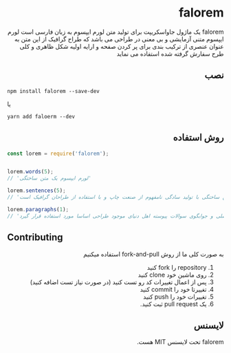 <h1 dir="rtl">falorem</h1>

<p dir="rtl">
falorem یک ماژول جاواسکریپت برای تولید متن لورم ایپسوم به زبان فارسی است
لورم ایپسوم متنی آزمایشی و بی معنی در طراحی می باشد که طراح گرافیک از این متن به عنوان عنصری از ترکیب بندی برای پر کردن صفحه و ارایه اولیه شکل ظاهری و کلی طرح سفارش گرفته شده استفاده می نماید
</p>

<h2 dir="rtl">
نصب
</h2>

`npm install falorem --save-dev`

یا

`yarn add faloerm --dev`

<h2 dir="rtl">
روش استفاده
</h2>

```javascript
const lorem = require('falorem');


lorem.words(5);
// 'لورم ایپسوم یک متن ساختگی'

lorem.sentences(5);
// 'لورم ایپسوم متن ساختگی با تولید سادگی نامفهوم از صنعت چاپ و با استفاده از طراحان گرافیک است.'

lorem.paragraphs(1);
// 'لورم ایپسوم متن ساختگی با تولید سادگی نامفهوم از صنعت چاپ و با استفاده از طراحان گرافیک است. چاپگرها و متون بلکه روزنامه و مجله در ستون و سطرآنچنان که لازم است و برای شرایط فعلی تکنولوژی مورد نیاز و کاربردهای متنوع با هدف بهبود ابزارهای کاربردی می باشد. کتابهای زیادی در شصت و سه درصد گذشته، حال و آینده شناخت فراوان جامعه و متخصصان را می طلبد تا با نرم افزارها شناخت بیشتری را برای طراحان رایانه ای علی الخصوص طراحان خلاقی و فرهنگ پیشرو در زبان فارسی ایجاد کرد. در این صورت می توان امید داشت که تمام و دشواری موجود در ارائه راهکارها و شرایط سخت تایپ به پایان رسد و زمان مورد نیاز شامل حروفچینی دستاوردهای اصلی و جوابگوی سوالات پیوسته اهل دنیای موجود طراحی اساسا مورد استفاده قرار گیرد'

```

## Contributing

<p dir="rtl">به صورت کلی ما از روش fork-and-pull استفاده میکنیم</p>

<ol dir="rtl">
  <li>repository را fork کنید</li>
  <li>روی ماشین خود clone کنید</li>
  <li>پس از اعمال تغییرات کد رو تست کنید (در صورت نیاز تست اضافه کنید)</li>
  <li>تغییرتا خود را commit کنید</li>
  <li>تغییرات خود را push کنید</li>
  <li>یک pull request ثبت کنید.</li>
</ol>

<h2 dir="rtl">لایسنس</h2>

<p dir="rtl">
falorem تحت لایسنس MIT هست.
</p>
